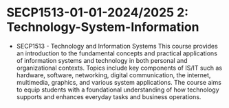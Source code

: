 #  SECP1513-01-01-2024/2025 2: Technology-System-Information

- SECP1513 - Technology and Information Systems
This course provides an introduction to the fundamental concepts and practical applications of information systems and technology in both personal and organizational contexts. Topics include key components of IS/IT such as hardware, software, networking, digital communication, the internet, multimedia, graphics, and various system applications. The course aims to equip students with a foundational understanding of how technology supports and enhances everyday tasks and business operations.
